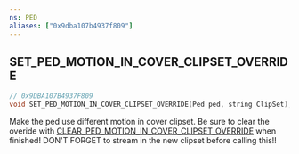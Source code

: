 ```yaml
---
ns: PED
aliases: ["0x9dba107b4937f809"]
---
```

## SET_PED_MOTION_IN_COVER_CLIPSET_OVERRIDE

```c
// 0x9DBA107B4937F809
void SET_PED_MOTION_IN_COVER_CLIPSET_OVERRIDE(Ped ped, string ClipSet);
```

Make the ped use different motion in cover clipset. Be sure to clear the overide with [CLEAR_PED_MOTION_IN_COVER_CLIPSET_OVERRIDE](#_0xC79196DCB36F6121) when finished! DON'T FORGET to stream in the new clipset before calling this!!

